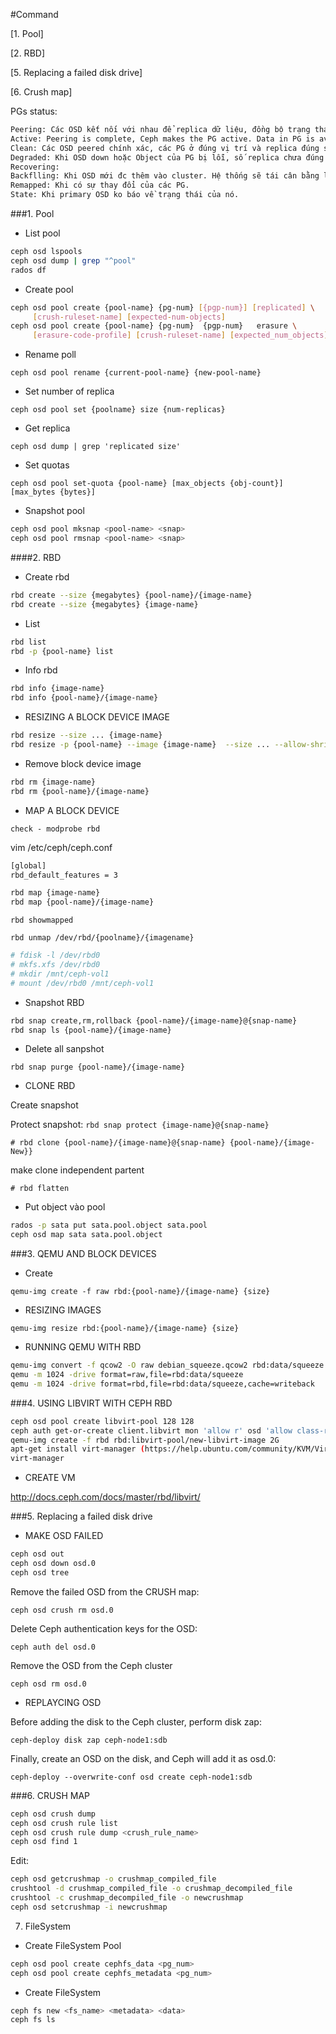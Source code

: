 #Command

[1. Pool]

[2. RBD]

[5. Replacing a failed disk drive]

[6. Crush map]



PGs status:

```sh
Peering: Các OSD kết nối với nhau để replica dữ liệu, đồng bộ trạng thái của Object, metadata.
Active: Peering is complete, Ceph makes the PG active. Data in PG is available on primary OSD and replica. 
Clean: Các OSD peered chính xác, các PG ở đúng vị trí và replica đúng số lần.
Degraded: Khi OSD down hoặc Object của PG bị lỗi, số replica chưa đúng
Recovering: 
Backflling: Khi OSD mới đc thêm vào cluster. Hệ thống sẽ tái cân bằng lưu trữ. 
Remapped: Khi có sự thay đổi của các PG.
State: Khi primary OSD ko báo về trạng thái của nó. 
```


###1. Pool

- List pool
```sh
ceph osd lspools
ceph osd dump | grep "^pool"
rados df
```
- Create pool
```sh
ceph osd pool create {pool-name} {pg-num} [{pgp-num}] [replicated] \
     [crush-ruleset-name] [expected-num-objects]
ceph osd pool create {pool-name} {pg-num}  {pgp-num}   erasure \
     [erasure-code-profile] [crush-ruleset-name] [expected_num_objects]
```

- Rename poll

`ceph osd pool rename {current-pool-name} {new-pool-name}`

- Set number of replica

`ceph osd pool set {poolname} size {num-replicas}`

- Get replica

`ceph osd dump | grep 'replicated size'`

- Set quotas

`ceph osd pool set-quota {pool-name} [max_objects {obj-count}] [max_bytes {bytes}]`

- Snapshot pool
```sh
ceph osd pool mksnap <pool-name> <snap>
ceph osd pool rmsnap <pool-name> <snap>
```


####2. RBD

- Create rbd
```sh
rbd create --size {megabytes} {pool-name}/{image-name}
rbd create --size {megabytes} {image-name}
```
- List
```sh
rbd list
rbd -p {pool-name} list
```
-  Info rbd
```sh
rbd info {image-name}
rbd info {pool-name}/{image-name}
```
-  RESIZING A BLOCK DEVICE IMAGE
```sh
rbd resize --size ... {image-name}
rbd resize -p {pool-name} --image {image-name}  --size ... --allow-shrink
```
-  Remove block device image
```sh
rbd rm {image-name}
rbd rm {pool-name}/{image-name}
```
-  MAP A BLOCK DEVICE

`check - modprobe rbd`

vim /etc/ceph/ceph.conf

```sh
[global]
rbd_default_features = 3
```
```sh
rbd map {image-name}
rbd map {pool-name}/{image-name}
```
`rbd showmapped`

`rbd unmap /dev/rbd/{poolname}/{imagename}`

```sh
# fdisk -l /dev/rbd0
# mkfs.xfs /dev/rbd0
# mkdir /mnt/ceph-vol1
# mount /dev/rbd0 /mnt/ceph-vol1
```

-  Snapshot RBD
```sh
rbd snap create,rm,rollback {pool-name}/{image-name}@{snap-name}
rbd snap ls {pool-name}/{image-name}
```

- Delete all sanpshot

`rbd snap purge {pool-name}/{image-name}`

- CLONE RBD 

Create snapshot

Protect snapshot: `rbd snap protect {image-name}@{snap-name}`

`# rbd clone {pool-name}/{image-name}@{snap-name} {pool-name}/{image-New}}`

make clone independent partent 

`# rbd flatten`

- Put object vào pool

```sh
rados -p sata put sata.pool.object sata.pool
ceph osd map sata sata.pool.object
```

###3. QEMU AND BLOCK DEVICES

- Create

`qemu-img create -f raw rbd:{pool-name}/{image-name} {size}`

- RESIZING IMAGES 

`qemu-img resize rbd:{pool-name}/{image-name} {size}`

- RUNNING QEMU WITH RBD
```sh
qemu-img convert -f qcow2 -O raw debian_squeeze.qcow2 rbd:data/squeeze
qemu -m 1024 -drive format=raw,file=rbd:data/squeeze
qemu -m 1024 -drive format=rbd,file=rbd:data/squeeze,cache=writeback
```

###4. USING LIBVIRT WITH CEPH RBD
```sh
ceph osd pool create libvirt-pool 128 128
ceph auth get-or-create client.libvirt mon 'allow r' osd 'allow class-read object_prefix rbd_children, allow rwx pool=libvirt-pool'
qemu-img create -f rbd rbd:libvirt-pool/new-libvirt-image 2G
apt-get install virt-manager (https://help.ubuntu.com/community/KVM/VirtManager)
virt-manager
```

- CREATE VM 

http://docs.ceph.com/docs/master/rbd/libvirt/


###5. Replacing a failed disk drive

- MAKE OSD FAILED
```sh
ceph osd out
ceph osd down osd.0
ceph osd tree
```
Remove the failed OSD from the CRUSH map:

`ceph osd crush rm osd.0`

Delete Ceph authentication keys for the OSD:

`ceph auth del osd.0`

Remove the OSD from the Ceph cluster

`ceph osd rm osd.0`


- REPLAYCING OSD

Before adding the disk to the Ceph cluster, perform disk zap:

`ceph-deploy disk zap ceph-node1:sdb`

Finally, create an OSD on the disk, and Ceph will add it as osd.0:

`ceph-deploy --overwrite-conf osd create ceph-node1:sdb`

###6. CRUSH MAP

```sh
ceph osd crush dump
ceph osd crush rule list
ceph osd crush rule dump <crush_rule_name>
ceph osd find 1
```

Edit:
```sh
ceph osd getcrushmap -o crushmap_compiled_file
crushtool -d crushmap_compiled_file -o crushmap_decompiled_file
crushtool -c crushmap_decompiled_file -o newcrushmap
ceph osd setcrushmap -i newcrushmap
```

7. FileSystem

- Create FileSystem Pool

```sh
ceph osd pool create cephfs_data <pg_num>
ceph osd pool create cephfs_metadata <pg_num>
```

- Create FileSystem
```sh
ceph fs new <fs_name> <metadata> <data>
ceph fs ls
```




























